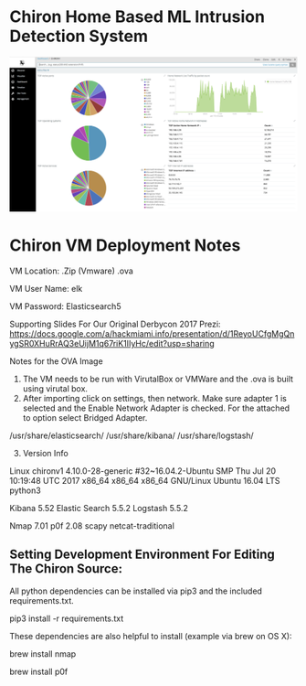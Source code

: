 # Chiron Home Based ML Intrusion Detection System

![Alt text](/docs/Chiron_Dashboard_V1.png?raw=true "Optional Title")

# Chiron VM Deployment Notes

VM Location: 
.Zip (Vmware)
.ova

VM User Name: elk

VM Password: Elasticsearch5

Supporting Slides For Our Original Derbycon 2017 Prezi: https://docs.google.com/a/hackmiami.info/presentation/d/1ReyoUCfgMgQnygSR0XHuRrAQ3eUijM1q67riK1IIyHc/edit?usp=sharing


Notes for the OVA Image

1. The VM needs to be run with VirutalBox or VMWare and the .ova is built using virutal box.
2. After importing click on settings, then network. Make sure adapter 1 is selected and the Enable Network Adapter is checked. For the attached to option select Bridged Adapter.

/usr/share/elasticsearch/ /usr/share/kibana/ /usr/share/logstash/

3. Version Info 

Linux chironv1 4.10.0-28-generic #32~16.04.2-Ubuntu SMP Thu Jul 20 10:19:48 UTC 2017 x86_64 x86_64 x86_64 GNU/Linux Ubuntu 16.04 LTS python3

Kibana 5.52 Elastic Search 5.5.2 Logstash 5.5.2

Nmap 7.01 p0f 2.08 scapy netcat-traditional


## Setting Development Environment For Editing The Chiron Source:

All python dependencies can be installed via pip3 and the included requirements.txt.
    
  pip3 install -r requirements.txt
 
These dependencies are also helpful to install (example via brew on OS X):

  brew install nmap

  brew install p0f
 
## 
